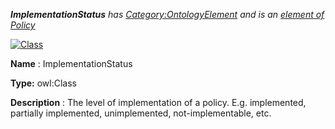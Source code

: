 ___ImplementationStatus__ 
 has
 [Category:OntologyElement](../../Category/OntologyElement "Category:OntologyElement") 
 and is an
 [element of](../../Property/ElementOf "Property:ElementOf") 
[Policy](../../Submissions/Policy "Submissions:Policy")_




  





[![Class](../../images/thumb/2/27/Class.gif/45px-Class.gif)](../../Image/Class.gif "Class")


__Name__ 
 : ImplementationStatus
 



__Type:__ 
 owl:Class
 



__Description__ 
 : The level of implementation of a policy. E.g. implemented, partially implemented, unimplemented, not-implementable, etc.